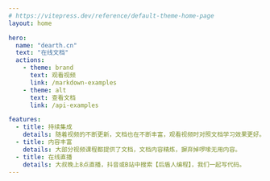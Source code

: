 ```yaml
---
# https://vitepress.dev/reference/default-theme-home-page
layout: home

hero:
  name: "dearth.cn"
  text: "在线文档"
  actions:
    - theme: brand
      text: 观看视频
      link: /markdown-examples
    - theme: alt
      text: 查看文档
      link: /api-examples

features:
  - title: 持续集成
    details: 随着视频的不断更新，文档也在不断丰富，观看视频时对照文档学习效果更好。
  - title: 内容丰富
    details: 大部分视频课程都提供了文档，文档内容精炼，摒弃掉啰嗦无用内容。
  - title: 在线直播
    details: 大叔晚上8点直播，抖音或B站中搜索【后盾人编程】，我们一起写代码。
---
```


